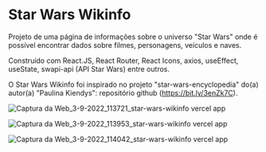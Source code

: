 # Star Wars Wikinfo

Projeto de uma página de informações sobre o universo "Star Wars" onde é possível encontrar dados sobre filmes, personagens, veículos e naves.

Construído com React.JS, React Router, React Icons, axios, useEffect, useState, swapi-api (API Star Wars) entre outros.

O Star Wars Wikinfo foi inspirado no projeto "star-wars-encyclopedia" do(a) autor(a) "Paulina Kiendys": repositório github (https://bit.ly/3enZk7C).

![Captura da Web_3-9-2022_113721_star-wars-wikinfo vercel app](https://user-images.githubusercontent.com/94311606/188275577-d045d9f0-8d08-4c1c-93c7-4749103bc23f.jpeg)

![Captura da Web_3-9-2022_113953_star-wars-wikinfo vercel app](https://user-images.githubusercontent.com/94311606/188275594-b8ea1977-1e2c-455e-a83b-055e0717278b.jpeg)

![Captura da Web_3-9-2022_114042_star-wars-wikinfo vercel app](https://user-images.githubusercontent.com/94311606/188275614-cba4dbf3-7ae9-44ac-9245-bef2e63a4a5e.jpeg)
